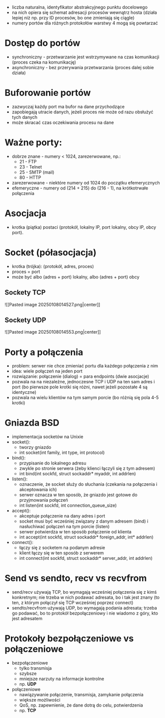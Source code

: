 
- liczba naturalna, identyfikator abstrakcyjnego punktu docelowego
- na nich opiera się schemat adresacji procesów wewnątrz hosta (działa lepiej niż np. przy ID procesów, bo one zmieniają się ciągle)
- numery portów dla różnych protokołów warstwy 4 mogą się powtarzać
# Dostęp do portów

- synchroniczny - przetwarzanie jest wstrzymywane na czas komunikacji (proces czeka na komunikację)
- asynchroniczny - bez przerywania przetwarzania (proces dalej sobie działa)
# Buforowanie portów

- zazwyczaj każdy port ma bufor na dane przychodzące
- zapobiegają utracie danych, jeżeli proces nie może od razu obsłużyć tych danych
- może skracać czas oczekiwania procesu na dane
# Ważne porty:

- dobrze znane - numery < 1024, zarezerwowane, np.:
	- 21 - FTP
	- 23 - Telnet
	- 25 - SMTP (mail)
	- 80 - HTTP
- zarezerwowane - niektóre numery od 1024 do początku efemerycznych
- efemeryczne - numery od (214 + 215) do (216 - 1), na krótkotrwałe połączenia

# Asocjacja 

- krotka (piątka) postaci (protokół, lokalny IP, port lokalny, obcy IP, obcy port).
# Socket (półasocjacja)

- krotka (trójka): (protokół, adres, proces)
- proces = port
- może być albo (adres + port) lokalny, albo (adres + port) obcy

## Sockety TCP

![[Pasted image 20250108014527.png|center]]

## Sockety UDP

![[Pasted image 20250108014553.png|center]]

# Porty a połączenia

- problem: serwer nie chce zmieniać portu dla każdego połączenia z nim
- idea: wiele połączeń na jeden port
- rozwiązanie: połączenie (dialog) = para endpoints (dwie asocjacje)
- pozwala na na niezależne, jednoczesne TCP i UDP na ten sam adres i port (bo pierwsze pole krotki się różni, nawet jeżeli pozostałe 4 są identyczne)
- pozwala na wielu klientów na tym samym porcie (bo różnią się pola 4-5 krotki)
# Gniazda BSD

- implementacja socketów na Unixie
- socket():
	- tworzy gniazdo
	- int socket(int family, int type, int protocol)
- bind():
	- przypisanie do lokalnego adresu
	- zwykle po stronie serwera (żeby klienci łączyli się z tym adresem)
	- int bind(int sockfd, struct sockaddr* myaddr, int addrlen)
- listen():
	- oznaczenie, że socket służy do słuchania (czekania na połączenia i akceptowania ich)
	- serwer oznacza w ten sposób, że gniazdo jest gotowe do przyjmowania połączeń
	- int listen(int sockfd, int connection_queue_size)
- accept():
	- akceptuje połączenie na dany adres i port
	- socket musi być wcześniej związany z danym adresem (bind) i nasłuchiwać połączeń na tym porcie (listen)
	- serwer potwierdza w ten sposób połączenie od klienta
	- int accept(int sockfd, struct sockaddr* foreign_addr, int* addrlen)
- connect():
	- łączy się z socketem na podanym adresie
	- klient łączy się w ten sposób z serwerem
	- int connect(int sockfd, struct sockaddr* server_addr, int addrlen)
# Send vs sendto, recv vs recvfrom

- send/recv używają TCP, bo wymagają wcześniej połączenia się z kimś konkretnym; nie
	trzeba w nich podawać adresata, bo i tak jest znany (to ten, z którym połączył się TCP
	wcześniej poprzez connect)
- sendto/recvfrom używają UDP, bo wymagają podania adresata; trzeba go podawać, bo
	to protokół bezpołączeniowy i nie wiadomo z góry, kto jest adresatem

# Protokoły bezpołączeniowe vs połączeniowe

- bezpołączeniowe
	- tylko transmisja
	- szybsze
	- mniejsze narzuty na informacje kontrolne
	- np. **UDP**
- połączeniowe
	- nawiązywanie połączenie, transmisja, zamykanie połączenia
	- większe możliwości
	- QoS, np. zapewnienie, że dane dotrą do celu, potwierdzenia
	- np. **TCP**